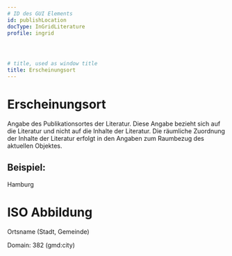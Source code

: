 ```yaml
---
# ID des GUI Elements
id: publishLocation
docType: InGridLiterature
profile: ingrid




# title, used as window title
title: Erscheinungsort
---
```


# Erscheinungsort

Angabe des Publikationsortes der Literatur. Diese Angabe bezieht sich auf die Literatur und nicht auf die Inhalte der Literatur. Die räumliche Zuordnung der Inhalte der Literatur erfolgt in den Angaben zum Raumbezug des aktuellen Objektes.

## Beispiel:

Hamburg

# ISO Abbildung

Ortsname (Stadt, Gemeinde)

Domain: 382 (gmd:city)
